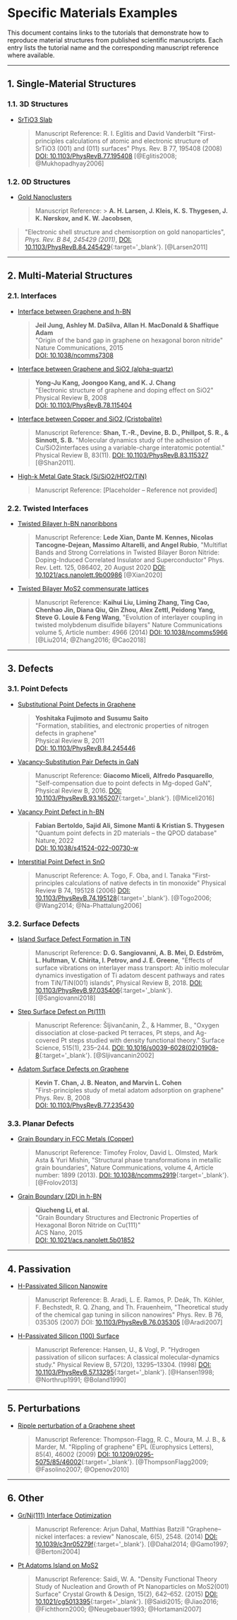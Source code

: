 # Specific Materials Examples

This document contains links to the tutorials that demonstrate how to reproduce material structures from published scientific manuscripts. Each entry lists the tutorial name and the corresponding manuscript reference where available.

---

## 1. Single-Material Structures

### 1.1. 3D Structures
- [SrTiO3 Slab](slab-strontium-titanate.md)  
  > Manuscript Reference: R. I. Eglitis and David Vanderbilt
"First-principles calculations of atomic and electronic structure of SrTiO3 (001) and (011) surfaces"
Phys. Rev. B 77, 195408 (2008)
[DOI: 10.1103/PhysRevB.77.195408](https://doi.org/10.1103/PhysRevB.77.195408) [@Eglitis2008; @Mukhopadhyay2006]

### 1.2. 0D Structures
- [Gold Nanoclusters](nanocluster-gold.md)  
  > Manuscript Reference: > **A. H. Larsen, J. Kleis, K. S. Thygesen, J. K. Nørskov, and K. W. Jacobsen**,
> "Electronic shell structure and chemisorption on gold nanoparticles",
> *Phys. Rev. B 84, 245429 (2011)*,
> [DOI: 10.1103/PhysRevB.84.245429](https://doi.org/10.1103/PhysRevB.84.245429){:target='_blank'}. [@Larsen2011]

---

## 2. Multi-Material Structures

### 2.1. Interfaces
- [Interface between Graphene and h-BN](interface-2d-2d-graphene-boron-nitride.md)  
  > **Jeil Jung, Ashley M. DaSilva, Allan H. MacDonald & Shaffique Adam**  
  > "Origin of the band gap in graphene on hexagonal boron nitride"  
  > Nature Communications, 2015  
  > [DOI: 10.1038/ncomms7308](https://doi.org/10.1038/ncomms7308)

- [Interface between Graphene and SiO2 (alpha-quartz)](interface-2d-3d-graphene-silicon-dioxide.md)  
  > **Yong-Ju Kang, Joongoo Kang, and K. J. Chang**  
  > "Electronic structure of graphene and doping effect on SiO2"  
  > Physical Review B, 2008  
  > [DOI: 10.1103/PhysRevB.78.115404](https://doi.org/10.1103/PhysRevB.78.115404)

- [Interface between Copper and SiO2 (Cristobalite)](interface-3d-3d-copper-silicon-dioxide.md)  
  > Manuscript Reference: **Shan, T.-R., Devine, B. D., Phillpot, S. R., & Sinnott, S. B.**
"Molecular dynamics study of the adhesion of Cu/SiO2interfaces using a variable-charge interatomic potential."
Physical Review B, 83(11).
[DOI: 10.1103/PhysRevB.83.115327](https://doi.org/10.1103/PhysRevB.83.115327) [@Shan2011].

- [High-k Metal Gate Stack (Si/SiO2/HfO2/TiN)](heterostructure-silicon-silicon-dioxide-hafnium-dioxide-titanium-nitride.md)  
  > Manuscript Reference: [Placeholder – Reference not provided]

### 2.2. Twisted Interfaces
- [Twisted Bilayer h-BN nanoribbons](interface-bilayer-twisted-nanoribbons-boron-nitride.md)  
  > Manuscript Reference: **Lede Xian, Dante M. Kennes, Nicolas Tancogne-Dejean, Massimo Altarelli, and Angel Rubio**,
"Multiflat Bands and Strong Correlations in Twisted Bilayer Boron Nitride: Doping-Induced Correlated Insulator and Superconductor" Phys. Rev. Lett. 125, 086402, 20 August 2020
[DOI: 10.1021/acs.nanolett.9b00986](https://doi.org/10.1021/acs.nanolett.9b00986) [@Xian2020]

- [Twisted Bilayer MoS2 commensurate lattices](interface-bilayer-twisted-commensurate-lattices-molybdenum-disulfide.md)  
  > Manuscript Reference: **Kaihui Liu, Liming Zhang, Ting Cao, Chenhao Jin, Diana Qiu, Qin Zhou, Alex Zettl, Peidong Yang, Steve G. Louie & Feng Wang**,
"Evolution of interlayer coupling in twisted molybdenum disulfide bilayers" Nature Communications volume 5, Article number: 4966 (2014)
[DOI: 10.1038/ncomms5966](https://doi.org/10.1038/ncomms5966) [@Liu2014; @Zhang2016; @Cao2018]

---

## 3. Defects

### 3.1. Point Defects
- [Substitutional Point Defects in Graphene](defect-point-substitution-graphene.md)  
  > **Yoshitaka Fujimoto and Susumu Saito**  
  > "Formation, stabilities, and electronic properties of nitrogen defects in graphene"  
  > Physical Review B, 2011  
  > [DOI: 10.1103/PhysRevB.84.245446](https://journals.aps.org/prb/abstract/10.1103/PhysRevB.84.245446)

- [Vacancy-Substitution Pair Defects in GaN](defect-point-pair-gallium-nitride.md)  
  > Manuscript Reference: **Giacomo Miceli, Alfredo Pasquarello**,
"Self-compensation due to point defects in Mg-doped GaN", Physical Review B, 2016.
[DOI: 10.1103/PhysRevB.93.165207](https://journals.aps.org/prb/abstract/10.1103/PhysRevB.93.165207){:target='_blank'}. [@Miceli2016]

- [Vacancy Point Defect in h-BN](defect-point-vacancy-boron-nitride.md)  
  > **Fabian Bertoldo, Sajid Ali, Simone Manti & Kristian S. Thygesen**  
  > "Quantum point defects in 2D materials – the QPOD database"  
  > Nature, 2022  
  > [DOI: 10.1038/s41524-022-00730-w](https://doi.org/10.1038/s41524-022-00730-w)

- [Interstitial Point Defect in SnO](defect-point-interstitial-tin-oxide.md)  
  > Manuscript Reference: A. Togo, F. Oba, and I. Tanaka
"First-principles calculations of native defects in tin monoxide"
Physical Review B 74, 195128 (2006)
[DOI: 10.1103/PhysRevB.74.195128](https://doi.org/10.1103/PhysRevB.74.195128){:target='_blank'}. [@Togo2006; @Wang2014; @Na-Phattalung2006]

### 3.2. Surface Defects
- [Island Surface Defect Formation in TiN](defect-surface-island-titanium-nitride.md)  
  > Manuscript Reference: **D. G. Sangiovanni, A. B. Mei, D. Edström, L. Hultman, V. Chirita, I. Petrov, and J. E. Greene**,
"Effects of surface vibrations on interlayer mass transport: Ab initio molecular dynamics investigation of Ti adatom descent pathways and rates from TiN/TiN(001) islands", Physical Review B, 2018. [DOI: 10.1103/PhysRevB.97.035406](https://journals.aps.org/prb/abstract/10.1103/PhysRevB.97.035406){:target='_blank'}. [@Sangiovanni2018]

- [Step Surface Defect on Pt(111)](defect-surface-step-platinum.md)  
  > Manuscript Reference: Šljivančanin, Ž., & Hammer, B., "Oxygen dissociation at close-packed Pt terraces, Pt steps, and Ag-covered Pt steps studied with density functional theory." Surface Science, 515(1), 235–244. [DOI: 10.1016/s0039-6028(02)01908-8](https://doi.org/10.1016/s0039-6028(02)01908-8){:target='_blank'}. [@Sljivancanin2002]

- [Adatom Surface Defects on Graphene](defect-surface-adatom-graphene.md)  
  > **Kevin T. Chan, J. B. Neaton, and Marvin L. Cohen**  
  > "First-principles study of metal adatom adsorption on graphene"  
  > Phys. Rev. B, 2008  
  > [DOI: 10.1103/PhysRevB.77.235430](https://doi.org/10.1103/PhysRevB.77.235430)

### 3.3. Planar Defects
- [Grain Boundary in FCC Metals (Copper)](defect-planar-grain-boundary-3d-fcc-metals-copper.md)  
  > Manuscript Reference: Timofey Frolov, David L. Olmsted, Mark Asta & Yuri Mishin, "Structural phase transformations in metallic grain boundaries", Nature Communications, volume 4, Article number: 1899 (2013). [DOI: 10.1038/ncomms2919](https://www.nature.com/articles/ncomms2919){:target='_blank'}. [@Frolov2013]

- [Grain Boundary (2D) in h-BN](defect-planar-grain-boundary-2d-boron-nitride.md)  
  > **Qiucheng Li, et al.**  
  > "Grain Boundary Structures and Electronic Properties of Hexagonal Boron Nitride on Cu(111)"  
  > ACS Nano, 2015  
  > [DOI: 10.1021/acs.nanolett.5b01852](https://doi.org/10.1021/acs.nanolett.5b01852)

---

## 4. Passivation

- [H-Passivated Silicon Nanowire](passivation-edge-nanowire-silicon.md)  
  > Manuscript Reference: B. Aradi, L. E. Ramos, P. Deák, Th. Köhler, F. Bechstedt, R. Q. Zhang, and Th. Frauenheim,
"Theoretical study of the chemical gap tuning in silicon nanowires"
Phys. Rev. B 76, 035305 (2007)
DOI: [10.1103/PhysRevB.76.035305](https://doi.org/10.1103/PhysRevB.76.035305) [@Aradi2007]

- [H-Passivated Silicon (100) Surface](passivation-surface-silicon.md)  
  > Manuscript Reference: Hansen, U., & Vogl, P.
"Hydrogen passivation of silicon surfaces: A classical molecular-dynamics study."
Physical Review B, 57(20), 13295–13304. (1998)
[DOI: 10.1103/PhysRevB.57.13295](https://doi.org/10.1103/PhysRevB.57.13295){:target='_blank'}. [@Hansen1998; @Northrup1991; @Boland1990]

---

## 5. Perturbations

- [Ripple perturbation of a Graphene sheet](perturbation-ripples-graphene.md)  
  > Manuscript Reference: Thompson-Flagg, R. C., Moura, M. J. B., & Marder, M.
"Rippling of graphene"
EPL (Europhysics Letters), 85(4), 46002 (2009)
[DOI: 10.1209/0295-5075/85/46002](https://doi.org/10.1209/0295-5075/85/46002){:target='_blank'}. [@ThompsonFlagg2009; @Fasolino2007; @Openov2010]

---

## 6. Other

- [Gr/Ni(111) Interface Optimization](optimization-interface-film-xy-position-graphene-nickel.md)  
  > Manuscript Reference: Arjun Dahal, Matthias Batzill
"Graphene–nickel interfaces: a review"
Nanoscale, 6(5), 2548. (2014)
[DOI: 10.1039/c3nr05279f](https://doi.org/10.1039/c3nr05279f){:target='_blank'}. [@Dahal2014; @Gamo1997; @Bertoni2004]

- [Pt Adatoms Island on MoS2](defect-point-adatom-island-molybdenum-disulfide-platinum.md)  
  > Manuscript Reference: Saidi, W. A.
"Density Functional Theory Study of Nucleation and Growth of Pt Nanoparticles on MoS2(001) Surface"
Crystal Growth & Design, 15(2), 642–652. (2015)
[DOI: 10.1021/cg5013395](https://doi.org/10.1021/cg5013395){:target='_blank'}. [@Saidi2015; @Jiao2016; @Fichthorn2000; @Neugebauer1993; @Hortamani2007]